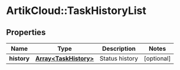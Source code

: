# ArtikCloud::TaskHistoryList

## Properties
Name | Type | Description | Notes
------------ | ------------- | ------------- | -------------
**history** | [**Array&lt;TaskHistory&gt;**](TaskHistory.md) | Status history | [optional] 


